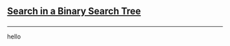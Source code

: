 <h2><a href="https://leetcode.com/problems/search-in-a-binary-search-tree/submissions/859793012/">Search in a Binary Search Tree</a></h2><h3></h3><hr>hello